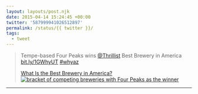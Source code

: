 ```yaml
---
layout: layouts/post.njk
date: 2015-04-14 15:24:45 +00:00
twitter: '587999941026512897'
permalink: /status/{{ twitter }}/
tags: 
  - tweet
---
```


> Tempe-based Four Peaks wins [@Thrillist](https://twitter.com/Thrillist) Best Brewery in America [bit.ly/1GWhyUT](http://bit.ly/1GWhyUT) [#whyaz](https://twitter.com/hashtag/whyaz)
 >
 > [<span>What Is the Best Brewery in America?</span> ![bracket of competing breweries with Four Peaks as the winner](/img/thrillist-four-peaks.webp)](https://twitter.com/Thrillist)

---
